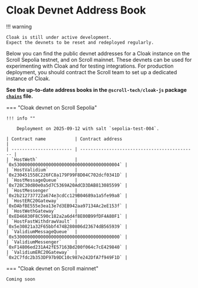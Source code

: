 # Cloak Devnet Address Book

!!! warning

    Cloak is still under active development.
    Expect the devnets to be reset and redeployed regularly.

Below you can find the public devnet addresses for a Cloak instance on the Scroll Sepolia testnet, and on Scroll mainnet.
These devnets can be used for experimenting with Cloak and for testing integrations.
For production deployment, you should contract the Scroll team to set up a dedicated instance of Cloak.

**See the up-to-date address books in the `@scroll-tech/cloak-js` package [`chains`](https://github.com/scroll-tech/cloak-js/blob/main/src/chains.ts) file.**

=== "Cloak devnet on Scroll Sepolia"

    !!! info ""

        Deployment on 2025-09-12 with salt `sepolia-test-004`.

    | Contract name           | Contract address                             |
    | ----------------------- | -------------------------------------------- |
    | `HostWeth`              | `0x5300000000000000000000000000000000000004` |
    | `HostValidium`          | `0x230451558C226FC8a179F99F8D04C702dcf0341D` |
    | `HostMessageQueue`      | `0x728C30d80e0a5d7C5369A20AdCD3DAB813085599` |
    | `HostMessenger`         | `0x2b212737722a674e3cdCc129B04689a1a5fe99a8` |
    | `HostERC20Gateway`      | `0xDAbfBE555e3ea13e7d3EB942aa97134Ac2eE153f` |
    | `HostWethGateway`       | `0xED46830F8C590c182a2a6d4f8E00B99fDF4A80F1` |
    | `HostFastWithdrawVault` | `0x5e30821a32F65bbf474B280806d23674dB565939` |
    | `ValidiumMessageQueue`  | `0x5300000000000000000000000000000000000000` |
    | `ValidiumMessenger`     | `0xF14806ed231A42fE57163Bd200f064c7cE429840` |
    | `ValidiumERC20Gateway`  | `0x2C7fdc2b353DF97b9DC10c987e242DfA7f949F1D` |

=== "Cloak devnet on Scroll mainnet"

    Coming soon